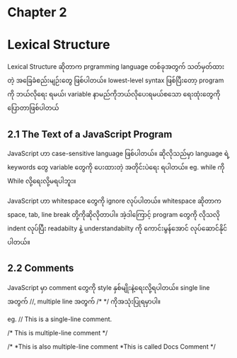 # Chapter 2 
# Lexical Structure

Lexical Structure ဆိုတာက prgramming language တစ်ခုအတွက် သတ်မှတ်ထားတဲ့ အခြေခံစည်းမျဉ်းတွေ ဖြစ်ပါတယ်။ lowest-level syntax ဖြစ်ပြီးတော့ program ကို ဘယ်လိုရေး
ရမယ်၊ variable နာမည်ကိုဘယ်လိုပေးရမယ်စသော ရေးထုံးတွေကို ပြောတာဖြစ်ပါတယ်

## 2.1 The Text of a JavaScript Program

JavaScript ဟာ case-sensitive language ဖြစ်ပါတယ်။ ဆိုလိုသည်မှာ language ရဲ့ keywords တွေ variable တွေကို ပေးထားတဲ့ အတိုင်းပဲရေး ရပါတယ်။
eg. while ကို While လို့ရေးလို့မရပါဘူး။

JavaScript ဟာ whitespace တွေကို ignore လုပ်ပါတယ်။ whitespace ဆိုတာက space, tab, line break တို့ကိုဆိုလိုတာပါ။ အဲ့ဒါကြောင့် program တွေကို လိုသလို indent 
လုပ်ပြီး readabilty နဲ့ understandabilty ကို ကောင်းမွန်အောင် လုပ်ဆောင်နိုင်ပါတယ်။

## 2.2 Comments

JavaScript မှာ comment တွေကို style နှစ်မျိုးနဲ့ရေးလို့ရပါတယ်။ single line အတွက် //, multiple line အတွက်  /* */ ကိုအသုံးပြုရမှာပါ။

eg. 
// This is a single-line comment.
    
/* This is multiple-line 
   comment */

/*
 *This is also multiple-line comment
 *This is called Docs Comment
 */
